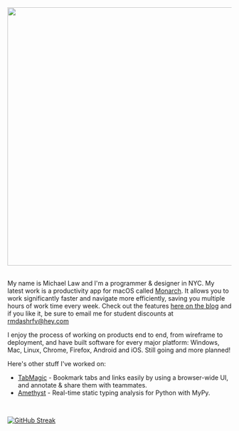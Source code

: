 <a href="https://monarchlauncher.com" target="_blank">
  <div align="left">
    <img src="https://imgur.com/8JiTTJH.png" width="580" height="auto" />
  </div>
</a>

<br />

My name is Michael Law and I'm a programmer & designer in NYC. My latest work is a productivity app for macOS called [Monarch](https://monarchlauncher.com). It allows you to work significantly faster and navigate more efficiently, saving you multiple hours of work time every week. Check out the features [here on the blog](https://blog.monarchlauncher.com/introducing-monarch-665482f26db9) and if you like it, be sure to email me for student discounts at [rmdashrfv@hey.com](x)

I enjoy the process of working on products end to end, from wireframe to deployment, and have built software for every major platform: Windows, Mac, Linux, Chrome, Firefox, Android and iOS. Still going and more planned!

Here's other stuff I've worked on:
- [TabMagic](https://chromewebstore.google.com/detail/tabmagic-bookmark-tab-man/npgdnccnohhbnkiligkdfahfpekgjjka) - Bookmark tabs and links easily by using a browser-wide UI, and annotate & share them with teammates.
- [Amethyst](https://marketplace.visualstudio.com/items?itemName=rmdashrfv.amethyst) - Real-time static typing analysis for Python with MyPy.

<br/>

[![GitHub Streak](https://streak-stats.demolab.com?user=rmdashrfv&theme=react)](https://streak-stats.demolab.com?user=rmdashrfv&theme=react)
